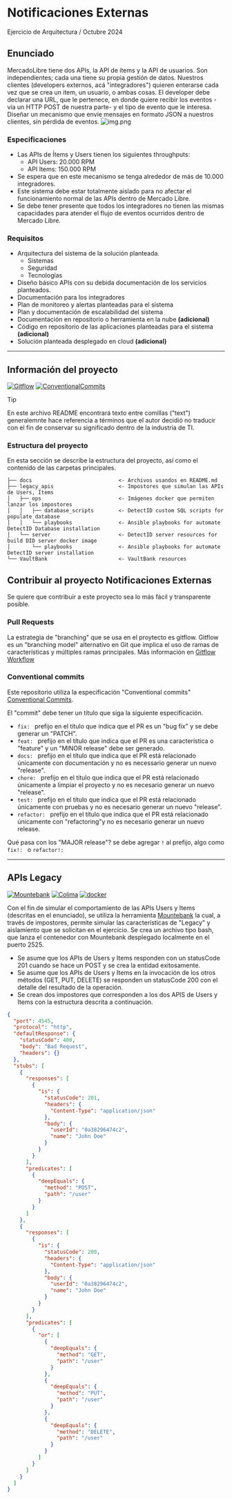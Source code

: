 # Notificaciones Externas
Ejercicio de Arquitectura / Octubre 2024

## Enunciado
MercadoLibre tiene dos APIs, la API de ítems y la API de usuarios. Son independientes; cada una tiene su propia gestión de datos. Nuestros clientes (developers externos, acá "integradores") quieren enterarse cada vez que se crea un item, un usuario, o ambas cosas. El developer debe declarar una URL, que le pertenece, en donde quiere recibir los eventos -vía un HTTP POST de nuestra parte- y el tipo de evento que le interesa. Diseñar un mecanismo que envíe mensajes en formato JSON a nuestros clientes, sin pérdida de eventos.
![img.png](docs/img.png)
### Especificaciones
- Las APIs de Ítems y Users tienen los siguientes throughputs:
    - API Users: 20.000 RPM
    - API Items: 150.000 RPM
- Se espera que en este mecanismo se tenga alrededor de más de 10.000 integradores.
- Este sistema debe estar totalmente aislado para no afectar el funcionamiento normal de las APIs dentro de Mercado Libre.
- Se debe tener presente que todos los integradores no tienen las mismas capacidades para atender el flujo de eventos ocurridos dentro de Mercado Libre.
### Requisitos
- Arquitectura del sistema de la solución planteada.
    - Sistemas
    - Seguridad
    - Tecnologías
- Diseño básico APIs con su debida documentación de los servicios planteados.
- Documentación para los integradores
- Plan de monitoreo y alertas planteadas para el sistema
- Plan y documentación de escalabilidad del sistema
- Documentación en repositorio o herramienta en la nube **(adicional)**
- Código en repositorio de las aplicaciones planteadas para el sistema **(adicional)**
- Solución planteada desplegado en cloud **(adicional)**
---
## Información del proyecto
[![Gitflow][skill-gitflow-shield]][skill-gitflow-url]
[![ConventionalCommits][skill-conventionalcommits-shield]][skill-conventionalcommits-url]

> [!TIP]
> En este archivo README encontrará texto entre comillas ("text") generalemnte hace referencia a términos que el autor decidió no traducir con el fin de conservar su significado dentro de la industria de TI.

### Estructura del proyecto

En esta sección se describe la estructura del proyecto, así como el contenido de las carpetas principales.

    ├── docs                            <- Archivos usandos en README.md
    ├── legacy_apis                     <- Impostores que simulan las APIs de Users, Items
    │   ├── ops                         <- Imágenes docker que permiten lanzar los impostores     
    │   │   ├── database_scripts        <- DetectID custom SQL scripts for populate database
    │   │   └── playbooks               <- Ansible playbooks for automate DetectID Database installation 
    │   └── server                      <- DetectID server resources for build DID server docker image
    │       └── playbooks               <- Ansible playbooks for automate DetectID server installation
    └── VaultBank                       <- VaultBank resources

## Contribuir al proyecto Notificaciones Externas

Se quiere que contribuir a este proyecto sea lo más fácil y transparente posible.

### Pull Requests
La estrategia de "branching" que se usa en el proytecto es gitflow. Gitflow es un "branching model" alternativo en Git que implica el uso de ramas de características y múltiples ramas principales. Más información en [Gitflow Workflow](https://www.atlassian.com/git/tutorials/comparing-workflows/gitflow-workflow#:~:text=Gitflow%20is%20a%20legacy%20Git,software%20development%20and%20DevOps%20practices.)

### Conventional commits

Este repositorio utiliza la especificación "Conventional commits" [Conventional Commits](https://www.conventionalcommits.org/en/v1.0.0/#summary).

El "commit" debe tener un título que siga la siguiente especificación.

- `fix: ` prefijo en el título que indica que el PR es un "bug fix" y se debe generar un "PATCH".
- `feat: ` prefijo en el título que indica que el PR es una característica o "feature" y un "MINOR release" debe ser generado.
- `docs: ` prefijo en el título que indica que el PR está relacionado únicamente con documentación y no es necessario generar un nuevo "release".
- `chore: ` prefijo en el título que indica que el PR está relacionado únicamente a limpiar el proyecto y no es necesario generar un nuevo "release".
- `test: ` prefijo en el título que indica que el PR está relacionado únicamente con pruebas y no es necesario generar un nuevo "release".
- `refactor: ` prefijo en el título que indica que el PR está relacionado únicamente con "refactoring"y no es necesario generar un nuevo release.

Qué pasa con los "MAJOR release"? se debe agregar `!` al prefijo, algo como `fix!: ` o `refactor!: `

---
## APIs Legacy
[![Mountebank][skill-mountebank-shield]][skill-mountebank-url]
[![Colima][skill-colima-shield]][skill-colima-url]
[![docker][skill-docker-shield]][skill-conventionalcommits-url]

Con el fin de simular el comportamiento de las APIs Users y Items (descritas en el enunciado), se utiliza la herramienta [Mountebank][skill-mountebank-url] la cual,  a través de impostores, permite simular las características de "Legacy" y aislamiento que se solicitan en el ejercicio.
Se crea un archivo tipo bash, que lanza el contenedor con Mountebank desplegado localmente en el puerto 2525.
- Se asume que los APIs de Users y Items responden con un statusCode 201 cuando se hace un POST y se crea la entidad exitosamente.
- Se asume que los APIs de Users y Items en la invocación de los otros métodos (GET, PUT, DELETE) se responden un statusCode 200 con el detalle del resultado de la operación.
- Se crean dos impostores que corresponden a los dos APIS de Users y Items con la estructura descrita a continuación. 
```json
{
  "port": 4545,
  "protocol": "http",
  "defaultResponse": {
    "statusCode": 400,
    "body": "Bad Request",
    "headers": {}
  },
  "stubs": [
    {
      "responses": [
        {
          "is": {
            "statusCode": 201,
            "headers": {
              "Content-Type": "application/json"
            },
            "body": {
              "userId": "0a38296474c2",
              "name": "John Doe"
            }
          }
        }
      ],
      "predicates": [
        {
          "deepEquals": {
            "method": "POST",
            "path": "/user"
          }
        }
      ]
    },
    {
      "responses": [
        {
          "is": {
            "statusCode": 200,
            "headers": {
              "Content-Type": "application/json"
            },
            "body": {
              "userId": "0a38296474c2",
              "name": "John Doe"
            }
          }
        }
      ],
      "predicates": [
        {
          "or": [
            {
              "deepEquals": {
                "method": "GET",
                "path": "/user"
              }
            },
            {
              "deepEquals": {
                "method": "PUT",
                "path": "/user"
              }
            },
            {
              "deepEquals": {
                "method": "DELETE",
                "path": "/user"
              }
            }
          ]
        }
      ]
    }
  ]
}
```


<!-- MARKDOWN LINKS & IMAGES -->
<!-- https://shields.io/ -->

[skill-mountebank-shield]: https://img.shields.io/badge/Mountebank-2.9.1-blue
[skill-mountebank-url]: https://www.mbtest.org/docs/gettingStarted

[skill-gitflow-shield]: https://img.shields.io/badge/Git_Flow-red
[skill-gitflow-url]: https://www.atlassian.com/git/tutorials/comparing-workflows/gitflow-workflow#:~:text=Gitflow%20is%20a%20legacy%20Git,software%20development%20and%20DevOps%20practices.

[skill-conventionalcommits-shield]: https://img.shields.io/badge/Conventional_Commits-1.0.0-pink
[skill-conventionalcommits-url]: https://www.conventionalcommits.org/es/v1.0.0/

[skill-colima-shield]: https://img.shields.io/badge/Colima-0.7.5-orange
[skill-colima-url]: https://github.com/abiosoft/colima

[skill-docker-shield]: https://img.shields.io/badge/Docker_CE-24.0.6-yellow
[skill-docker-url]: https://docs.docker.com/engine/install/
